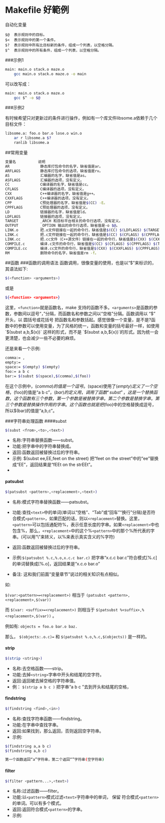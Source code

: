 # Makefile 好範例


自动化变量

```
$@	表示规则中的目标。
$<	表示规则中的第一个条件。
$?	表示规则中所有比目标新的条件，组成一个列表，以空格分隔。
$^	表示规则中的所有条件，组成一个列表，以空格分隔。
```

###示例1


```sh
main: main.o stack.o maze.o
    gcc main.o stack.o maze.o -o main
```

可以改写成：


```sh
main: main.o stack.o maze.o
    gcc $^ -o $@
```

###示例2

有时候希望只对更新过的条件进行操作，例如有一个库文件libsome.a依赖于几个目标文件：


```sh
libsome.a: foo.o bar.o lose.o win.o 
    ar r libsome.a $?
    ranlib libsome.a
```

##常用变量

```sh
变量名          说明
AR              静态库打包命令的名字，缺省值是ar。
ARFLAGS         静态库打包命令的选项，缺省值是rv。
AS              汇编器的名字，缺省值是as。
ASFLAGS         汇编器的选项，没有定义。
CC              C编译器的名字，缺省值是cc。
CFLAGS          C编译器的选项，没有定义。
CXX             C++编译器的名字，缺省值是g++。
CXXFLAGS        C++编译器的选项，没有定义。
CPP             C预处理器的名字，缺省值是$(CC) -E。
CPPFLAGS        C预处理器的选项，没有定义。
LD              链接器的名字，缺省值是ld。
LDFLAGS         链接器的选项，没有定义。
TARGET          _ARCH 和目标平台相关的命令行选项，没有定义。
OUTPUT          _OPTION 输出的命令行选项，缺省值是-o $@。
LINK.o          把.o文件链接在一起的命令行，缺省值是$(CC) $(LDFLAGS) $(TARGET_ARCH)。
LINK.c          把.c文件链接在一起的命令行，缺省值是$(CC) $(CFLAGS) $(CPPFLAGS) $(LDFLAGS) $(TARGET_ARCH)。
LINK.cc         把.cc文件（C++源文件）链接在一起的命令行，缺省值是$(CXX) $(CXXFLAGS) $(CPPFLAGS) $(LDFLAGS) $(TARGET_ARCH)。
COMPILE.c       编译.c文件的命令行，缺省值是$(CC) $(CFLAGS) $(CPPFLAGS) $(TARGET_ARCH) -c。
COMPILE.cc      编译.cc文件的命令行，缺省值是$(CXX) $(CXXFLAGS) $(CPPFLAGS) $(TARGET_ARCH) -c。
RM              删除命令的名字，缺省值是rm -f。
```


##函数
###函数的调用语法
函数调用，很像变量的使用，也是以“$”来标识的，其语法如下:


```sh
$(<function> <arguments>)
```

或是

```sh
${<function> <arguments>}
```

这里，`<function>`就是函数名，make 支持的函数不多。`<arguments>`是函数的参数，参数间以逗号“，”分隔，而函数名和参数之间以“空格”分隔。函数调用以 “$” 开头，以 圆括号或花括号 把函数名和参数括起。感觉很像一个变量，是不是?函数中的参数可以使用变量，为了风格的统一，函数和变量的括号最好一样，如使用 `$(subst a,b,$(x))` 这样的形式，而不是 `$(subst a,b,${x})`的形式。因为统一会更清楚，也会减少一些不必要的麻烦。


还是来看一个示例:

```sh
comma:= ,
empty:=
space:= $(empty) $(empty)
foo:= a b c
bar:= $(subst $(space),$(comma),$(foo))
```

在这个示例中，$(comma)的值是一个逗号。$(space)使用了$(empty)定义了一个空格，$(foo)的值是“a b c”，$(bar)的定义用，调用了函数“subst”，这是一个替换函数，这个函数有三个参数，第一个参数是被替换字串，第二个参数是替换字串，第三个参数是替换操作作用的字串。这个函数也就是把$(foo)中的空格替换成逗号，所以$(bar)的值是“a,b,c”。


###字符串处理函数
####subst

```sh
$(subst <from>,<to>,<text>)
```

- 名称:字符串替换函数——subst。
- 功能:把字串<text>中的<from>字符串替换成<to>。
- 返回:函数返回被替换过后的字符串。
- 示例: $(subst ee,EE,feet on the street) 把“feet on the street”中的“ee”替换成“EE”，返回结果是“fEEt on the strEEt”。
- 

#### patsubst

```sh
$(patsubst <pattern>,<replacement>,<text>)
```

- 名称:模式字符串替换函数——patsubst。

- 功能:查找`<text>`中的单词(单词以“空格”、“Tab”或“回车”“换行”分隔)是否符合模式`<pattern>`，如果匹配的话，则以`<replacement>`替换。这里，`<pattern>`可以包括通配符%，表示任意长度的字串。如果`<replacement>`中也包含%，那么，`<replacement>`中的这个%`<pattern>`中的那个%所代表的字串。(可以用“\”来转义，以\%来表示真实含义的%字符)

- 返回:函数返回被替换过后的字符串。

- 示例:` $(patsubst %.c,%.o,x.c.c bar.c) ` 把字串“x.c.c bar.c”符合模式[%.c]的单词替换成[%.o]，返回结果是“x.c.o bar.o”

- 备注: 这和我们前面“变量章节”说过的相关知识有点相似。

如:

`$(var:<pattern>=<replacement>)` 相当于 `(patsubst <pattern>,<replacement>,$(var))`

而 `$(var: <suffix>=<replacement>)` 则相当于 `$(patsubst %<suffix>,%<replacement>,$(var))` 。

例如有: `objects = foo.o bar.o baz.`

那么， `$(objects:.o.c)=` 和 `$(patsubst %.o,%.c,$(objects))` 是一样的。


#### strip

```sh
$(strip <string>)
```

- 名称:去空格函数——strip。
- 功能:去掉`<string>`字串中开头和结尾的空字符。
- 返回:返回被去掉空格的字符串值。
- 例： `$(strip a b c )` 把字串“a b c ”去到开头和结尾的空格，


#### findstring
```sh
$(findstring <find>,<in>)
```

- 名称:查找字符串函数——findstring。
- 功能:在字串<in>中查找<find>字串。
- 返回:如果找到，那么返回<find>，否则返回空字符串。
- 示例:

```sh
$(findstring a,a b c)
$(findstring a,b c)
```

```sh
第一个函数返回“a”字符串，第二个返回“”字符串(空字符串)
```

#### filter

```sh
$(filter <pattern...>,<text>)
```

- 名称:过滤函数——filter。
- 功能:以`<pattern>`模式过滤`<text>`字符串中的单词， 保留  符合模式`<pattern>`的单词。可以有多个模式。
- 返回:返回符合模式`<pattern>`的字串。
- 示例:



